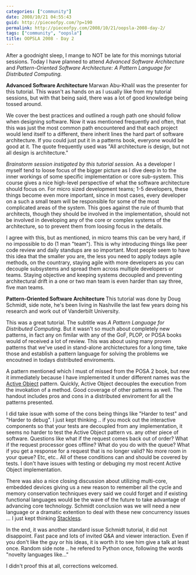 ```yaml
---
categories: ["community"]
date: 2008/10/21 04:55:43
guid: http://pieceofpy.com/?p=190
permalink: http://pieceofpy.com/2008/10/21/oopsla-2008-day-2/
tags: ["community", "oopsla"]
title: OOPSLA 2008 - Day 2
---
```

After a goodnight sleep, I mange to NOT be late for this mornings tutorial sessions. Today I have planned to attend <em>Advanced Software Architecture</em> and <em>Pattern-Oriented Software Architecture: A Pattern Language for Distributed Computing.<strong> </strong></em>

<strong>Advanced Software Architecture
</strong>Marwan Abu-Khalil was the presenter for this tutorial. This wasn't as hands on as I usually like from my tutorial sessions, but with that being said, there was a lot of good knowledge being tossed around.

We cover the best practices and outlined a rough path one should follow when designing software. Now it was mentioned frequently and often, that this was just the most common path encountered and that each project would lend itself to a different, there inherit lines the hard part of software architecture. If you could just put it in a patterns book, everyone would be good at it. The quote frequently used was "All architecture is design, but not all design is architecture."

<em>Brainstorm session instigated by this tutorial session.</em>
As a developer I myself tend to loose focus of the bigger picture as I dive deep in to the inner workings of some specific implementation or core sub-system. This course gives a nice high-level perspective of what the software architecture should focus on. For micro sized development teams; 1-5 developers, these things become even more important, since in most cases, every developer on a such a small team will be responsible for some of the most complicated areas of the system. This goes against the rule of thumb that architects, though they should be involved in the implementation, should not be involved in developing any of the core or complex systems of the architecture, so to prevent them from loosing focus in the details.

I agree with this, but as mentioned, in micro teams this can be very hard, if no impossible to do (1 man "team"). This is why introducing things like peer code review and daily standups are so important. Most people seem to have this idea that the smaller you are, the less you need to apply todays agile methods, on the countrary, staying agile with more developers as you can decouple subsystems and spread them across multiple developers or teams. Staying objective and keeping systems decoupled and preventing architectural drift in a one or two man team is even harder than say three, five man teams.

<strong>Pattern-Oriented Software Architecture
</strong>This tutorial was done by Doug Schmidt, side note, he's been living in Nashville the last few years doing his research and work out of Vanderbilt University.

This was a great tutorial. The subtitle was <em>A Pattern Language for Distributed Computing</em>. But it wasn't so much about completely new patterns, in fact any on fimilar with any of the GoF, PLOP, or POSA books would of received a lot of review. This was about using many proven patterns that we've used in stand-alone archictectures for a long time, take those and establish a pattern language for solving the problems we encoutned in todays distributed enviroments.

A pattern mentioned which I must of missed from the POSA 2 book, but new it immediately because I have implemented it under different names was the <a href="http://en.wikipedia.org/wiki/Active_Object">Active Object</a> pattern. Quickly, Active Object decouples the execution from the invokation of a method. Good coverage of other patterns as well. The handout includes pros and cons in a distributed enviroment for all the patterns presented.

I did take issue with some of the cons being things like "Harder to test" and "Harder to debug". I just kept thinking .. if you mock out the interactive components so that your tests are decoupled from any implementation, it seems no harder to test the Active Object pattern vs. any other piece of software. Questions like what if the request comes back out of order? What if the request processor goes offline? What do you do with the queue? What if you get a response for a request that is no longer valid? No more room in your queue? Etc, etc.. All of these conditions can and should be covered by tests. I don't have issues with testing or debuging my most recent Active Object implementation.

There was also a nice closing discussion about utilizing multi-core, embedded devices giving us a new reason to remember all the cycle and memory conservation techniques every said we could forget and if existing functional languages would be the wave of the future to take advantage of advancing core technology. Schmidt conclusion was we will need a new language or a dramatic extention to deal with these new concurrency issues ... I just kept thinking <a href="http://www.stackless.com/">Stackless</a>.

In the end, it was another standard issue Schmidt tutorial, it did not disappoint. Fast pace and lots of invited Q&amp;A and viewer interaction. Even if you don't like the guy or his ideas, it is worth it to see him give a talk at least once. Random side note .. he refered to Python once, following the words "novelty languages like..."

I didn't proof this at all, corrections welcomed.
